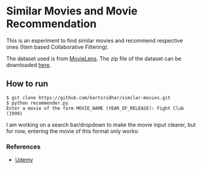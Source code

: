 # Similar Movies and Movie Recommendation

This is an experiment to find similar movies and recommend respective ones (Item based Collaborative Filtering).

The dataset used is from [MovieLens](http://movielens.org). The zip file of
the dataset can be downloaded [here](https://grouplens.org/datasets/movielens/latest/).

## How to run
```
$ git clone https://github.com/kartsridhar/similar-movies.git
$ python recommender.py
Enter a movie of the form MOVIE_NAME (YEAR_OF_RELEASE): Fight Club (1999)
```

I am working on a search bar/dropdown to make the movie input clearer, but for now, entering the movie of
this format only works:

### References
* [Udemy](https://www.udemy.com/data-science-and-machine-learning-with-python-hands-on/learn/lecture/4020676#questions)
